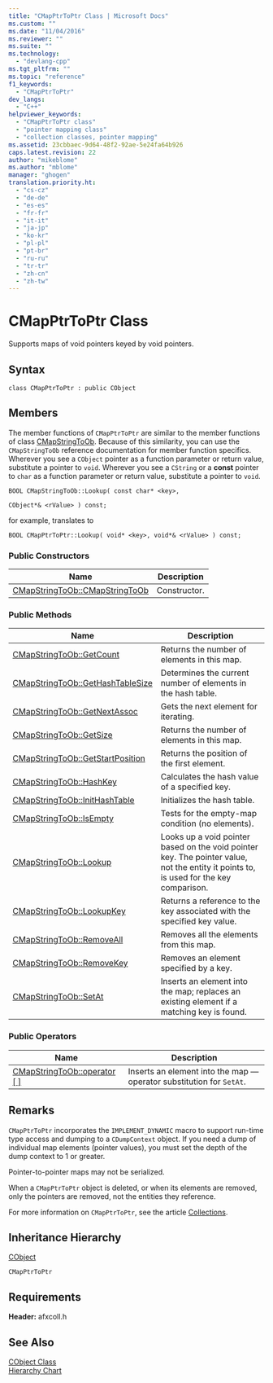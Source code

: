 ```yaml
---
title: "CMapPtrToPtr Class | Microsoft Docs"
ms.custom: ""
ms.date: "11/04/2016"
ms.reviewer: ""
ms.suite: ""
ms.technology: 
  - "devlang-cpp"
ms.tgt_pltfrm: ""
ms.topic: "reference"
f1_keywords: 
  - "CMapPtrToPtr"
dev_langs: 
  - "C++"
helpviewer_keywords: 
  - "CMapPtrToPtr class"
  - "pointer mapping class"
  - "collection classes, pointer mapping"
ms.assetid: 23cbbaec-9d64-48f2-92ae-5e24fa64b926
caps.latest.revision: 22
author: "mikeblome"
ms.author: "mblome"
manager: "ghogen"
translation.priority.ht: 
  - "cs-cz"
  - "de-de"
  - "es-es"
  - "fr-fr"
  - "it-it"
  - "ja-jp"
  - "ko-kr"
  - "pl-pl"
  - "pt-br"
  - "ru-ru"
  - "tr-tr"
  - "zh-cn"
  - "zh-tw"
---
```

# CMapPtrToPtr Class
Supports maps of void pointers keyed by void pointers.  
  
## Syntax  
  
```  
class CMapPtrToPtr : public CObject  
```  
  
## Members  
 The member functions of `CMapPtrToPtr` are similar to the member functions of class [CMapStringToOb](../../mfc/reference/cmapstringtoob-class.md). Because of this similarity, you can use the `CMapStringToOb` reference documentation for member function specifics. Wherever you see a `CObject` pointer as a function parameter or return value, substitute a pointer to `void`. Wherever you see a `CString` or a **const** pointer to `char` as a function parameter or return value, substitute a pointer to `void`.  
  
 `BOOL CMapStringToOb::Lookup( const char* <key>,`  
  
 `CObject*& <rValue> ) const;`  
  
 for example, translates to  
  
 `BOOL CMapPtrToPtr::Lookup( void* <key>, void*& <rValue> ) const;`  
  
### Public Constructors  
  
|Name|Description|  
|----------|-----------------|  
|[CMapStringToOb::CMapStringToOb](../../mfc/reference/cmapstringtoob-class.md#cmapstringtoob__cmapstringtoob)|Constructor.|  
  
### Public Methods  
  
|Name|Description|  
|----------|-----------------|  
|[CMapStringToOb::GetCount](../../mfc/reference/cmapstringtoob-class.md#cmapstringtoob__getcount)|Returns the number of elements in this map.|  
|[CMapStringToOb::GetHashTableSize](../../mfc/reference/cmapstringtoob-class.md#cmapstringtoob__gethashtablesize)|Determines the current number of elements in the hash table.|  
|[CMapStringToOb::GetNextAssoc](../../mfc/reference/cmapstringtoob-class.md#cmapstringtoob__getnextassoc)|Gets the next element for iterating.|  
|[CMapStringToOb::GetSize](../../mfc/reference/cmapstringtoob-class.md#cmapstringtoob__getsize)|Returns the number of elements in this map.|  
|[CMapStringToOb::GetStartPosition](../../mfc/reference/cmapstringtoob-class.md#cmapstringtoob__getstartposition)|Returns the position of the first element.|  
|[CMapStringToOb::HashKey](../../mfc/reference/cmapstringtoob-class.md#cmapstringtoob__hashkey)|Calculates the hash value of a specified key.|  
|[CMapStringToOb::InitHashTable](../../mfc/reference/cmapstringtoob-class.md#cmapstringtoob__inithashtable)|Initializes the hash table.|  
|[CMapStringToOb::IsEmpty](../../mfc/reference/cmapstringtoob-class.md#cmapstringtoob__isempty)|Tests for the empty-map condition (no elements).|  
|[CMapStringToOb::Lookup](../../mfc/reference/cmapstringtoob-class.md#cmapstringtoob__lookup)|Looks up a void pointer based on the void pointer key. The pointer value, not the entity it points to, is used for the key comparison.|  
|[CMapStringToOb::LookupKey](../../mfc/reference/cmapstringtoob-class.md#cmapstringtoob__lookupkey)|Returns a reference to the key associated with the specified key value.|  
|[CMapStringToOb::RemoveAll](../../mfc/reference/cmapstringtoob-class.md#cmapstringtoob__removeall)|Removes all the elements from this map.|  
|[CMapStringToOb::RemoveKey](../../mfc/reference/cmapstringtoob-class.md#cmapstringtoob__removekey)|Removes an element specified by a key.|  
|[CMapStringToOb::SetAt](../../mfc/reference/cmapstringtoob-class.md#cmapstringtoob__setat)|Inserts an element into the map; replaces an existing element if a matching key is found.|  
  
### Public Operators  
  
|Name|Description|  
|----------|-----------------|  
|[CMapStringToOb::operator [ ]](../../mfc/reference/cmapstringtoob-class.md#cmapstringtoob__operator_at)|Inserts an element into the map — operator substitution for `SetAt`.|  
  
## Remarks  
 `CMapPtrToPtr` incorporates the `IMPLEMENT_DYNAMIC` macro to support run-time type access and dumping to a `CDumpContext` object. If you need a dump of individual map elements (pointer values), you must set the depth of the dump context to 1 or greater.  
  
 Pointer-to-pointer maps may not be serialized.  
  
 When a `CMapPtrToPtr` object is deleted, or when its elements are removed, only the pointers are removed, not the entities they reference.  
  
 For more information on `CMapPtrToPtr`, see the article [Collections](../../mfc/collections.md).  
  
## Inheritance Hierarchy  
 [CObject](../../mfc/reference/cobject-class.md)  
  
 `CMapPtrToPtr`  
  
## Requirements  
 **Header:** afxcoll.h  
  
## See Also  
 [CObject Class](../../mfc/reference/cobject-class.md)   
 [Hierarchy Chart](../../mfc/hierarchy-chart.md)



